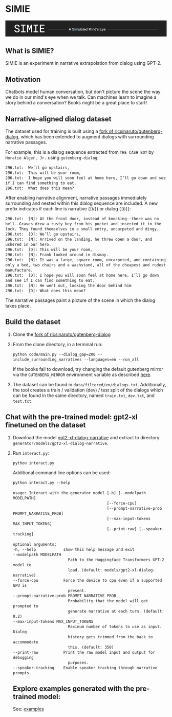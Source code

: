 # SIMIE
![SIMIE](images/simie_banner.png)

## What is SIMIE?
SIMIE is an experiment in narrative extrapolation from dialog using GPT-2.

## Motivation
Chatbots model human conversation, but don't picture the scene the way we do in our mind's eye when we talk.
Can machines learn to imagine a story behind a conversation? Books might be a great place to start!

## Narrative-aligned dialog dataset
The dataset used for training is built using a [fork of ricsinaruto/gutenberg-dialog](https://github.com/AbrahamSanders/gutenberg-dialog), which has been extended to augment dialogs with surrounding narrative passages.

For example, this is a dialog sequence extracted from `THE CASH BOY` by `Horatio Alger, Jr.` using `gutenberg-dialog`:

```
296.txt:  We’ll go upstairs,
296.txt:  This will be your room,
296.txt:  I hope you will soon feel at home here, I’ll go down and see if I can find something to eat.
296.txt:  What does this mean?
```

After enabling narrative alignment, narrative passages immediately surrounding and nested within this dialog sequence are included.
A new prefix indicates if each line is narrative (`[N]`) or dialog (`[D]`):

```
296.txt:  [N]: At the front door, instead of knocking--there was no bell--Graves drew a rusty key from his pocket and inserted it in the lock. They found themselves in a small entry, uncarpeted and dingy. 
296.txt:  [D]: We’ll go upstairs,
296.txt:  [N]: Arrived on the landing, he threw open a door, and ushered in our hero. 
296.txt:  [D]: This will be your room,
296.txt:  [N]: Frank looked around in dismay. 
296.txt:  [N]: It was a large, square room, uncarpeted, and containing only a bed, two chairs and a washstand, all of the cheapest and rudest manufacture. 
296.txt:  [D]: I hope you will soon feel at home here, I’ll go down and see if I can find something to eat.
296.txt:  [N]: He went out, locking the door behind him 
296.txt:  [D]: What does this mean?
```

The narrative passages paint a picture of the scene in which the dialog takes place.

## Build the dataset
1. Clone the [fork of ricsinaruto/gutenberg-dialog](https://github.com/AbrahamSanders/gutenberg-dialog)
2. From the clone directory, in a terminal run:
   ```
   python code/main.py --dialog_gap=200 --include_surrounding_narratives --languages=en --run_all
   ```
   If the books fail to download, try changing the default gutenberg mirror via the `GUTENBERG_MIRROR` environment variable as described [here](https://github.com/AbrahamSanders/gutenberg-dialog#1-download--d).

3. The dataset can be found in `data/filtered/en/dialogs.txt`. Additionally, the tool creates a train / validation (dev) / test split of the dialogs which can be found in the same directory, named `train.txt`, `dev.txt`, and `test.txt`.

## Chat with the pre-trained model: gpt2-xl finetuned on the dataset
1. Download the model [gpt2-xl-dialog-narrative](https://drive.google.com/file/d/1vnY9CjgZSuuZdOpCUcDc7xhKf48SSHfD/view?usp=sharing) and extract to directory `generator/models/gpt2-xl-dialog-narrative`.

2. Run `interact.py`:
   ```
   python interact.py
   ```

   Additional command line options can be used:
   
   ```
   python interact.py --help

   usage: Interact with the generator model [-h] [--modelpath MODELPATH]
                                            [--force-cpu]
                                            [--prompt-narrative-prob PROMPT_NARRATIVE_PROB]
                                            [--max-input-tokens MAX_INPUT_TOKENS]
                                            [--print-raw] [--speaker-tracking]

   optional arguments:
   -h, --help            show this help message and exit
   --modelpath MODELPATH
                           Path to the Huggingface Transformers GPT-2 model to
                           load. (default: models/gpt2-xl-dialog-narrative)
   --force-cpu           Force the device to cpu even if a supported GPU is
                           present.
   --prompt-narrative-prob PROMPT_NARRATIVE_PROB
                           Probability that the model will get prompted to
                           generate narrative at each turn. (default: 0.2)
   --max-input-tokens MAX_INPUT_TOKENS
                           Maximum number of tokens to use as input. Dialog
                           history gets trimmed from the back to accommodate
                           this. (default: 350)
   --print-raw           Print the raw model input and output for debugging
                           purposes.
   --speaker-tracking    Enable speaker tracking through narrative prompts.
   ```

   ## Explore examples generated with the pre-trained model:
   See: [examples](examples)